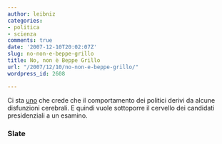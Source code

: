 ```yaml
---
author: leibniz
categories:
- politica
- scienza
comments: true
date: '2007-12-10T20:02:07Z'
slug: no-non-e-beppe-grillo
title: No, non è Beppe Grillo
url: "/2007/12/10/no-non-e-beppe-grillo/"
wordpress_id: 2608

---
```

Ci sta [uno](https://www.slate.com/id/2179392/nav/tap3/) che crede che il comportamento dei politici derivi da alcune disfunzioni cerebrali. E quindi vuole sottoporre il cervello dei candidati presidenziali a un esamino.

### Slate
